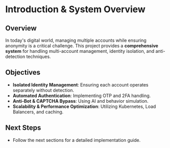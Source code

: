 
# Introduction & System Overview

## Overview
In today's digital world, managing multiple accounts while ensuring anonymity is a critical challenge. 
This project provides a **comprehensive system** for handling multi-account management, identity isolation, and anti-detection techniques.

## Objectives
- **Isolated Identity Management**: Ensuring each account operates separately without detection.
- **Automated Authentication**: Implementing OTP and 2FA handling.
- **Anti-Bot & CAPTCHA Bypass**: Using AI and behavior simulation.
- **Scalability & Performance Optimization**: Utilizing Kubernetes, Load Balancers, and caching.

## Next Steps
- Follow the next sections for a detailed implementation guide.
